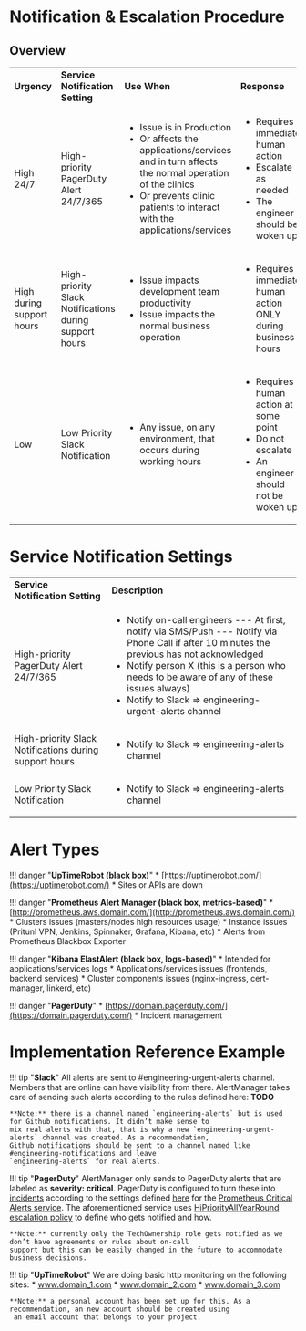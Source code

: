 # Notification & Escalation Procedure

## Overview

<table>
  <tr>
   <td><strong>Urgency</strong>
   </td>
   <td><strong>Service Notification Setting</strong>
   </td>
   <td><strong>Use When</strong>
   </td>
   <td><strong>Response</strong>
   </td>
  </tr>
  <tr>
   <td>High 24/7
   </td>
   <td>High-priority PagerDuty Alert 24/7/365
   </td>
   <td>
<ul>

<li> 
Issue is in Production

<li>Or affects the applications/services and in turn affects the normal operation of the clinics

<li>Or prevents clinic patients to interact with the applications/services
</li>
</ul>
   </td>
   <td>
<ul>

<li> 
Requires immediate human action

<li>Escalate as needed

<li>The engineer should be woken up
</li>
</ul>
   </td>
  </tr>
  <tr>
   <td>High during support hours
   </td>
   <td>High-priority Slack Notifications during support hours
   </td>
   <td>
<ul>

<li> 
Issue impacts development team productivity

<li>Issue impacts the normal business operation
</li>
</ul>
   </td>
   <td>
<ul>

<li> 
Requires immediate human action ONLY during business hours
</li>
</ul>
   </td>
  </tr>
  <tr>
   <td>Low
   </td>
   <td>Low Priority Slack Notification
   </td>
   <td>
<ul>

<li> 
Any issue, on any environment, that occurs during working hours
</li>
</ul>
   </td>
   <td>
<ul>

<li> 
Requires human action at some point

<li>Do not escalate

<li>An engineer should not be woken up
</li>
</ul>
   </td>
  </tr>
</table>

# Service Notification Settings

<table>
  <tr>
   <td><strong>Service Notification Setting</strong>
   </td>
   <td><strong>Description</strong>
   </td>
  </tr>
  <tr>
   <td>High-priority PagerDuty Alert 24/7/365
   </td>
   <td>
<ul>

<li>
Notify on-call engineers
--- At first, notify via SMS/Push
--- Notify via Phone Call if after 10 minutes the previous has not acknowledged

<li>Notify person X (this is a person who needs to be aware of any of these issues always)

<li>Notify to Slack => engineering-urgent-alerts channel
</li>
</ul>
   </td>
  </tr>
  <tr>
   <td>High-priority Slack Notifications during support hours
   </td>
   <td>
<ul>

<li>
Notify to Slack => engineering-alerts channel
</li>
</ul>
   </td>
  </tr>
  <tr>
   <td>Low Priority Slack Notification
   </td>
   <td>
<ul>

<li>
Notify to Slack => engineering-alerts channel
</li>
</ul>
   </td>
  </tr>
</table>


# Alert Types

!!! danger "**UpTimeRobot (black box)**" 
    * [https://uptimerobot.com/](https://uptimerobot.com/)
    * Sites or APIs are down

!!! danger "**Prometheus Alert Manager (black box, metrics-based)**"
    * [http://prometheus.aws.domain.com/](http://prometheus.aws.domain.com/)
    * Clusters issues (masters/nodes high resources usage)
    * Instance issues (Pritunl VPN, Jenkins, Spinnaker, Grafana, Kibana, etc)
    * Alerts from Prometheus Blackbox Exporter

!!! danger "**Kibana ElastAlert (black box, logs-based)**"
    *   Intended for applications/services logs
    *   Applications/services issues (frontends, backend services)
    *   Cluster components issues (nginx-ingress, cert-manager, linkerd, etc)

!!! danger "**PagerDuty**"
    *   [https://domain.pagerduty.com/](https://domain.pagerduty.com/)
    *   Incident management


# Implementation Reference Example

!!! tip "**Slack**"
    All alerts are sent to #engineering-urgent-alerts channel. Members that are online can have visibility from there.
    AlertManager takes care of sending such alerts according to the rules defined here: **TODO**
    
    **Note:** there is a channel named `engineering-alerts` but is used for Github notifications. It didn’t make sense to
    mix real alerts with that, that is why a new `engineering-urgent-alerts` channel was created. As a recommendation,
    Github notifications should be sent to a channel named like #engineering-notifications and leave
    `engineering-alerts` for real alerts.

!!! tip "**PagerDuty**"
    AlertManager only sends to PagerDuty alerts that are labeled as **severity: critical**. PagerDuty is configured to 
    turn these into [incidents](https://domain.pagerduty.com/incidents) according to the settings
    defined [here](https://domain.pagerduty.com/service-directory) for the
    [Prometheus Critical Alerts service](https://domain.pagerduty.com/service-directory). The aforementioned
    service uses [HiPriorityAllYearRound escalation policy](https://domain.pagerduty.com/escalation_policies)
    to define who gets notified and how.
    
    **Note:** currently only the TechOwnership role gets notified as we don’t have agreements or rules about on-call 
    support but this can be easily changed in the future to accommodate business decisions.

!!! tip "**UpTimeRobot**"
    We are doing basic http monitoring on the following sites:
    *   www.domain_1.com
    *   www.domain_2.com
    *   www.domain_3.com

    **Note:** a personal account has been set up for this. As a recommendation, an new account should be created using
     an email account that belongs to your project.
